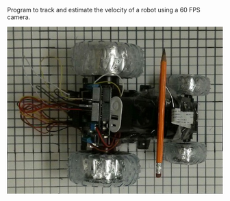 Program to track and estimate the velocity of a robot using a 60 FPS camera.


![Alt text](https://github.com/NikhileshRavishankar92/Robot-tracking/blob/master/Robot.jpg?raw=true "Single frame of the video")
